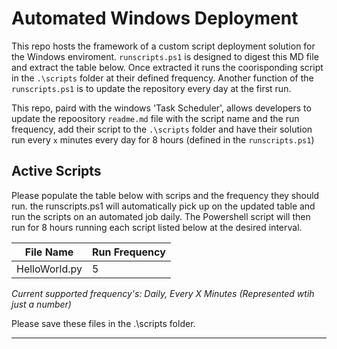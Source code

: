 # Automated Windows Deployment

This repo hosts the framework of a custom script deployment solution for the Windows enviroment. `runscripts.ps1` is designed to digest this MD file and extract the table below. Once extracted it runs the coorisponding script in the `.\scripts` folder at their defined frequency. Another function of the `runscripts.ps1` is to update the repository every day at the first run. 

This repo, paird with the windows 'Task Scheduler', allows developers to update the repoository `readme.md` file with the script name and the run frequency, add their script to the `.\scripts` folder and have their solution run every `x` minutes every day for 8 hours (defined in the `runscripts.ps1`)

## Active Scripts

Please populate the table below with scrips and the frequency they should run. the runscripts.ps1 will automatically pick up on the updated table and run the scripts on an automated job daily. The Powershell script will then run for 8 hours running each script listed below at the desired interval. 

|    File Name      | Run Frequency |
| ----------------- | ------------- |
|   HelloWorld.py   |       5       |

*Current supported frequency's: Daily, Every X Minutes (Represented wtih just a number)*

Please save these files in the .\scripts folder.

------

